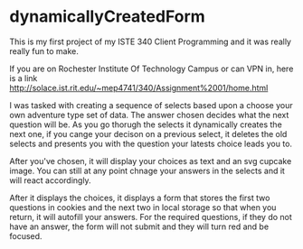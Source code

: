 # dynamicallyCreatedForm
This is my first project of my ISTE 340 Client Programming and it was really really fun to make.

If you are on Rochester Institute Of Technology Campus or can VPN in, here is a link http://solace.ist.rit.edu/~mep4741/340/Assignment%2001/home.html 


I was tasked with creating a sequence of selects based upon a choose
your own adventure type set of data. The answer chosen decides what
the next question will be. As you go thorugh the selects it dynamically 
creates the next one, if you cange your decison on a previous select,
it deletes the old selects and presents you with the question your latests
choice leads you to.

After you've chosen, it will display your choices as text and an svg cupcake
image. You can still at any point chnage your answers in the selects and it 
will react accordingly. 

After it displays the choices, it displays a form that stores the first two 
questions in cookies and the next two in local storage so that when you return,
it will autofill your answers. For the required questions, if they do not have
an answer, the form will not submit and they will turn red and be focused.
